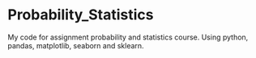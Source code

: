 # Probability_Statistics
My code for assignment probability and statistics course. Using python, pandas, matplotlib, seaborn and sklearn.
